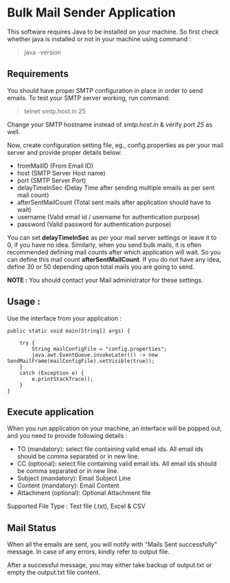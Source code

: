 # Bulk Mail Sender Application

This software requires Java to be installed on your machine. So first check whether java is installed or not in your machine using command :

>java -version


## Requirements

You should have proper SMTP configuration in place in order to send
emails. To test your SMTP server working, run command:

>telnet smtp.host.in 25

Change your SMTP hostname instead of *smtp.host.in* & verify port 
*25* as well.

Now, create configuration setting file, eg., config.properties as per your mail server 
and provide proper details below:

- fromMailID (From Email ID)
- host (SMTP Server Host name)
- port (SMTP Server Port)
- delayTimeInSec (Delay Time after sending multiple emails as per sent mail count)
- afterSentMailCount (Total sent mails after application should have to wait)
- username (Valid email id / username for authentication purpose)
- password (Valid password for authentication purpose)

You can set **delayTimeInSec** as per your mail server settings or leave it to 0, if 
you have no idea. Similarly, when you send bulk mails, it is often 
recommended defining mail counts after which application will 
wait. So you can define this mail count **afterSentMailCount**. If you 
do not have any idea, define 30 or 50 depending upon total mails you are 
going to send.

**NOTE :** You should contact your Mail administrator for 
these settings.

## Usage :

Use the interface from your application :

```
public static void main(String[] args) {

    try {
        String mailConfigFile = "config.properties";
        java.awt.EventQueue.invokeLater(() -> new SendMailFrame(mailConfigFile).setVisible(true));
    }
    catch (Exception e) {
        e.printStackTrace();
    }
}
```

## Execute application

When you run application on your machine, an interface will be 
popped out, and you need to provide following details :

- TO (mandatory): select file containing valid email ids. All email ids should be comma separated or in new line.
- CC (optional): select file containing valid email ids. All email ids should be comma separated or in new line.
- Subject (mandatory): Email Subject Line
- Content (mandatory): Email Content
- Attachment (optional): Optional Attachment file

Supported File Type : Text file (.txt), Excel & CSV

## Mail Status

When all the emails are sent, you will notify with "Mails Sent successfully" message. 
In case of any errors, kindly refer to output file.

After a successful message, you may either take backup of output.txt or empty the output.txt file content.

